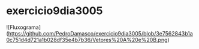 # exercicio9dia3005

![Fluxograma] (https://github.com/PedroDamasco/exercicio9dia3005/blob/3e7562843b1a0c751d4d721a1b028df35e4b7b36/Vetores%20A%20e%20B.png)
